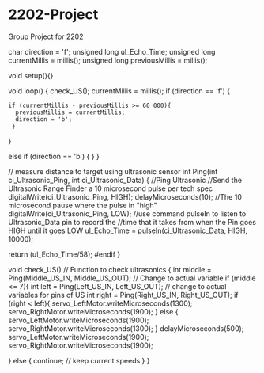 # 2202-Project
Group Project for 2202

char direction = 'f';
unsigned long ul_Echo_Time;
unsigned long currentMillis = millis();
unsigned long previousMillis = millis();

void setup(){}

void loop()
{
  check_US();
  currentMillis = millis();
  if (direction == 'f') {
  
    if (currentMillis - previousMillis >= 60 000){
      previousMillis = currentMillis;
      direction = 'b';
     }
  }
  
  
  else if (direction == 'b') {
  }
}


// measure distance to target using ultrasonic sensor
int Ping(int ci_Ultrasonic_Ping, int ci_Ultrasonic_Data)
{
  //Ping Ultrasonic
  //Send the Ultrasonic Range Finder a 10 microsecond pulse per tech spec
  digitalWrite(ci_Ultrasonic_Ping, HIGH);
  delayMicroseconds(10);  //The 10 microsecond pause where the pulse in "high"
  digitalWrite(ci_Ultrasonic_Ping, LOW);
  //use command pulseIn to listen to Ultrasonic_Data pin to record the
  //time that it takes from when the Pin goes HIGH until it goes LOW
  ul_Echo_Time = pulseIn(ci_Ultrasonic_Data, HIGH, 10000);

  return (ul_Echo_Time/58);
#endif
}

void check_US() // Function to check ultrasonics
{
  int middle = Ping(Middle_US_IN, Middle_US_OUT); // Change to actual variable
  if (middle <= 7){
    int left = Ping(Left_US_IN, Left_US_OUT); // change to actual variables for pins of US
    int right = Ping(Right_US_IN, Right_US_OUT);
    if (right < left){
      servo_LeftMotor.writeMicroseconds(1300);
      servo_RightMotor.writeMicroseconds(1900);
    }
    else {
      servo_LeftMotor.writeMicroseconds(1900);
      servo_RightMotor.writeMicroseconds(1300);
    }
    delayMicroseconds(500);
    servo_LeftMotor.writeMicroseconds(1900);
    servo_RightMotor.writeMicroseconds(1900);
    
  }
  else {
    continue; // keep current speeds
  }
}
